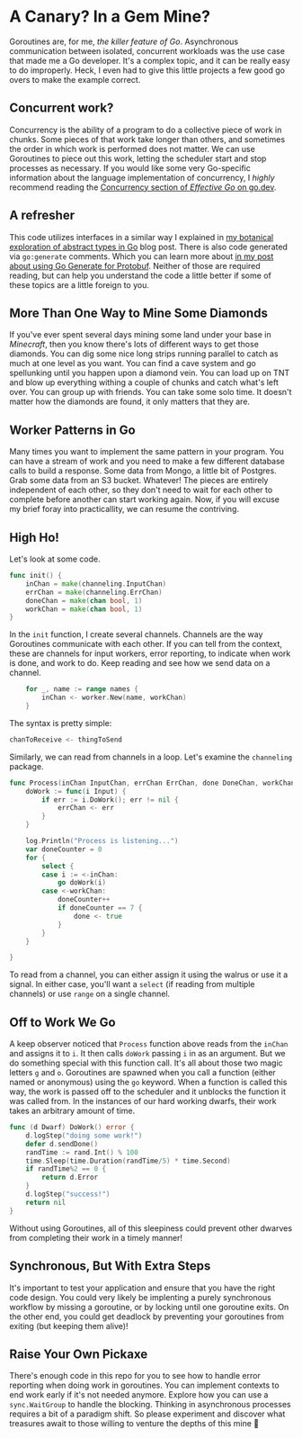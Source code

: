 # A Canary? In a Gem Mine?
Goroutines are, for me, _the killer feature of Go_. Asynchronous communication between isolated, concurrent workloads was the use case that made me a Go developer. It's a complex topic, and it can be really easy to do improperly. Heck, I even had to give this little projects a few good go overs to make the example correct. 

## Concurrent work?
Concurrency is the ability of a program to do a collective piece of work in chunks. Some pieces of that work take longer than others, and sometimes the order in which work is performed does not matter. We can use Goroutines to piece out this work, letting the scheduler start and stop processes as necessary. If you would like some very Go-specific information about the language implementation of concurrency, I _highly_ recommend reading the [Concurrency section of _Effective Go_ on go.dev](https://go.dev/doc/effective_go#concurrency).

## A refresher 
This code utilizes interfaces in a similar way I explained in [my botanical exploration of abstract types in Go](https://williamcook.dev/posts/botanical_exploration_of_abstract_types_in_go/) blog post. There is also code generated via `go:generate` comments. Which you can learn more about [in my post about using Go Generate for Protobuf](https://williamcook.dev/posts/go_generate_protobuf/). Neither of those are required reading, but can help you understand the code a little better if some of these topics are a little foreign to you. 

## More Than One Way to Mine Some Diamonds
If you've ever spent several days mining some land under your base in _Minecraft_, then you know there's lots of different ways to get those diamonds. You can dig some nice long strips running parallel to catch as much at one level as you want. You can find a cave system and go spellunking until you happen upon a diamond vein. You can load up on TNT and blow up everything withing a couple of chunks and catch what's left over. You can group up with friends. You can take some solo time. It doesn't matter how the diamonds are found, it only matters that they are. 

## Worker Patterns in Go
Many times you want to implement the same pattern in your program. You can have a stream of work and you need to make a few different database calls to build a response. Some data from Mongo, a little bit of Postgres. Grab some data from an S3 bucket. Whatever! The pieces are entirely independent of each other, so they don't need to wait for each other to complete before another can start working again. Now, if you will excuse my brief foray into practicallity, we can resume the contriving. 

## High Ho!
Let's look at some code. 
```go
func init() {
	inChan = make(channeling.InputChan)
	errChan = make(channeling.ErrChan)
	doneChan = make(chan bool, 1)
	workChan = make(chan bool, 1)
}
```
In the `init` function, I create several channels. Channels are the way Goroutines communicate with each other. If you can tell from the context, these are channels for input workers, error reporting, to indicate when work is done, and work to do. Keep reading and see how we send data on a channel.

```go
	for _, name := range names {
		inChan <- worker.New(name, workChan)
	}
```
The syntax is pretty simple: 
```go 
chanToReceive <- thingToSend
```

Similarly, we can read from channels in a loop. Let's examine the `channeling` package. 

```go
func Process(inChan InputChan, errChan ErrChan, done DoneChan, workChan WorkChan) {
	doWork := func(i Input) {
		if err := i.DoWork(); err != nil {
			errChan <- err
		}
	}

	log.Println("Process is listening...")
	var doneCounter = 0
	for {
		select {
		case i := <-inChan:
			go doWork(i)
		case <-workChan:
			doneCounter++
			if doneCounter == 7 {
				done <- true
			}
		}
	}

}
```

To read from a channel, you can either assign it using the walrus or use it a signal. In either case, you'll want a `select` (if reading from multiple channels) or use `range` on a single channel. 

## Off to Work We Go
A keep observer noticed that `Process` function above reads from the `inChan` and assigns it to `i`. It then calls `doWork` passing `i` in as an argument. But we do something special with this function call. It's all about those two magic letters `g` and `o`. Goroutines are spawned when you call a function (either named or anonymous) using the `go` keyword. When a function is called this way, the work is passed off to the scheduler and it unblocks the function it was called from. In the instances of our hard working dwarfs, their work takes an arbitrary amount of time.
```go
func (d Dwarf) DoWork() error {
	d.logStep("doing some work!")
	defer d.sendDone()
	randTime := rand.Int() % 100
	time.Sleep(time.Duration(randTime/5) * time.Second)
	if randTime%2 == 0 {
		return d.Error
	}
	d.logStep("success!")
	return nil
}
```
Without using Goroutines, all of this sleepiness could prevent other dwarves from completing their work in a timely manner! 

## Synchronous, But With Extra Steps
It's important to test your application and ensure that you have the right code design. You could very likely be implenting a purely synchronous workflow by missing a goroutine, or by locking until one goroutine exits. On the other end, you could get deadlock by preventing your goroutines from exiting (but keeping them alive)! 

## Raise Your Own Pickaxe
There's enough code in this repo for you to see how to handle error reporting when doing work in goroutines. You can implement contexts to end work early if it's not needed anymore. Explore how you can use a `sync.WaitGroup` to handle the blocking. Thinking in asynchronous processes requires a bit of a paradigm shift. So please experiment and discover what treasures await to those willing to venture the depths of this mine 💎

